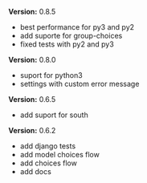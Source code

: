 **Version:** 0.8.5
- best performance for py3 and py2
- add suporte for group-choices
- fixed tests with py2 and py3

**Version:** 0.8.0
- suport for python3
- settings with custom error message

**Version:** 0.6.5
- add suport for south

**Version:** 0.6.2
- add django tests
- add model choices flow
- add choices flow
- add docs
